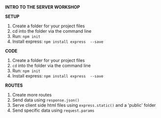 ****INTRO TO THE SERVER WORKSHOP****

****SETUP****
1. Create a folder for your project files
2. cd into the folder via the command line
3. Run: `npm init`
4. Install express: `npm install express  --save`

****CODE****
1. Create a folder for your project files
2. `cd` into the folder via the command line
3. Run: `npm init`
4. Install express: `npm install express  --save`

****ROUTES****
1. Create more routes
2. Send data using `response.json()`
3. Serve client side html files using `express.static()` and a 'public' folder
4. Send specific data using `request.params`
